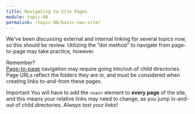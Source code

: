 ```yaml
---
title: Navigating to Site Pages
module: topic-08
permalink: /topic-08/basic-nav-site/
---
```


<div class="divider-heading"></div>

We've been discussing external and internal linking for several topics now, so this should be review. Utilizing the “dot method” to navigate from page-to-page may take practice, however.


<p><span class="remember-text">Remember?</span><br/>
<a href="../../topic-04/page-to-page">Page-to-page</a> navigation may require going into/out-of child directories. Page URLs reflect the folders they are in, and must be considered when creating links to-and-from these pages.</p>


<div class="external-embed">
  <p data-height="600" data-theme-id="30567" data-slug-hash="zmgQwp" data-default-tab="html,result" data-user="Media-Ed-Online" data-pen-title="HTML Nav Element, Site Navigation" class="codepen"></p>
</div>


<span class="label label-danger">Important</span> You will have to add the `<nav>` element to **every page** of the site, and this means your relative links may need to change, as you jump in-and-out of child directories. _Always test your links!_
